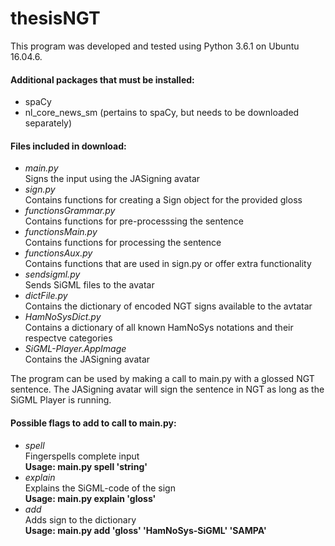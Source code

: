 # thesisNGT
This program was developed and tested using Python 3.6.1 on Ubuntu 16.04.6.
#### Additional packages that must be installed:
 <ul>
  <li>spaCy</li>
  <li>nl_core_news_sm (pertains to spaCy, but needs to be downloaded separately)</li>
</ul>

#### Files included in download:
<ul>
<li><i>main.py</i><br>Signs the input using the JASigning avatar<br></li>
<li><i>sign.py</i><br>Contains functions for creating a Sign object for the provided gloss<br></li>
<li><i>functionsGrammar.py</i><br>Contains functions for pre-processsing the sentence<br></li>
<li><i>functionsMain.py</i><br>Contains functions for processing the sentence<br></li>
<li><i>functionsAux.py</i><br>Contains functions that are used in sign.py or offer extra functionality<br></li>
<li><i>sendsigml.py</i><br>Sends SiGML files to the avatar<br></li>
<li><i>dictFile.py</i><br>Contains the dictionary of encoded NGT signs available to the avtatar<br></li>
<li><i>HamNoSysDict.py</i><br>Contains a dictionary of all known HamNoSys notations and their respectve categories<br></li>
<li><i>SiGML-Player.AppImage</i><br>Contains the JASigning avatar<br></li>
</ul>

The program can be used by making a call to main.py with a glossed NGT sentence. The JASigning avatar will sign the sentence in NGT
as long as the SiGML Player is running.
#### Possible flags to add to call to main.py:
<ul>
<li><i>spell</i><br>Fingerspells complete input<br><b>Usage: main.py spell 'string'</b></li>
<li><i>explain</i><br>Explains the SiGML-code of the sign<br><b>Usage: main.py explain 'gloss'</b></li>
<li><i>add</i><br>Adds sign to the dictionary<br><b>Usage: main.py add 'gloss' 'HamNoSys-SiGML' 'SAMPA'</b></li>
</ul>
